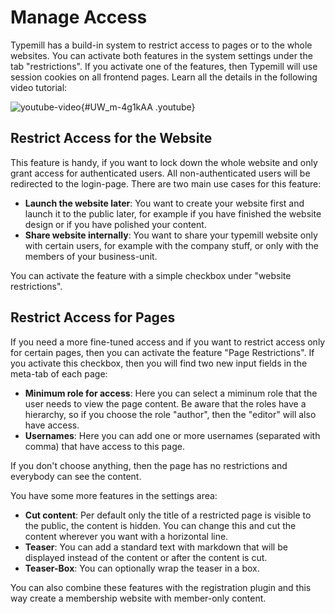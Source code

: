 # Manage Access

Typemill has a build-in system to restrict access to pages or to the whole websites. You can activate both features in the system settings under the tab "restrictions". If you activate one of the features, then Typemill will use session cookies on all frontend pages. Learn all the details in the following video tutorial:

![youtube-video](media/live/youtube-uw-m-4g1kaa.jpeg "click to load video"){#UW_m-4g1kAA .youtube}

## Restrict Access for the Website

This feature is handy, if you want to lock down the whole website and only grant access for authenticated users. All non-authenticated users will be redirected to the login-page. There are two main use cases for this feature:

* **Launch the website later**: You want to create your website first and launch it to the public later, for example if you have finished the website design or if you have polished your content.
* **Share website internally**: You want to share your typemill website only with certain users, for example with the company stuff, or only with the members of your business-unit.

You can activate the feature with a simple checkbox under "website restrictions".

## Restrict Access for Pages

If you need a more fine-tuned access and if you want to restrict access only for certain pages, then you can activate the feature "Page Restrictions". If you activate this checkbox, then you will find two new input fields in the meta-tab of each page:

* **Minimum role for access**: Here you can select a miminum role that the user needs to view the page content. Be aware that the roles have a hierarchy, so if you choose the role "author", then the "editor" will also have access.
* **Usernames**: Here you can add one or more usernames (separated with comma) that have access to this page.

If you don't choose anything, then the page has no restrictions and everybody can see the content.

You have some more features in the settings area:

* **Cut content**: Per default only the title of a restricted page is visible to the public, the content is hidden. You can change this and cut the content wherever you want with a horizontal line.
* **Teaser**: You can add a standard text with markdown that will be displayed instead of the content or after the content is cut.
* **Teaser-Box**: You can optionally wrap the teaser in a box. 

You can also combine these features with the registration plugin and this way create a membership website with member-only content.

